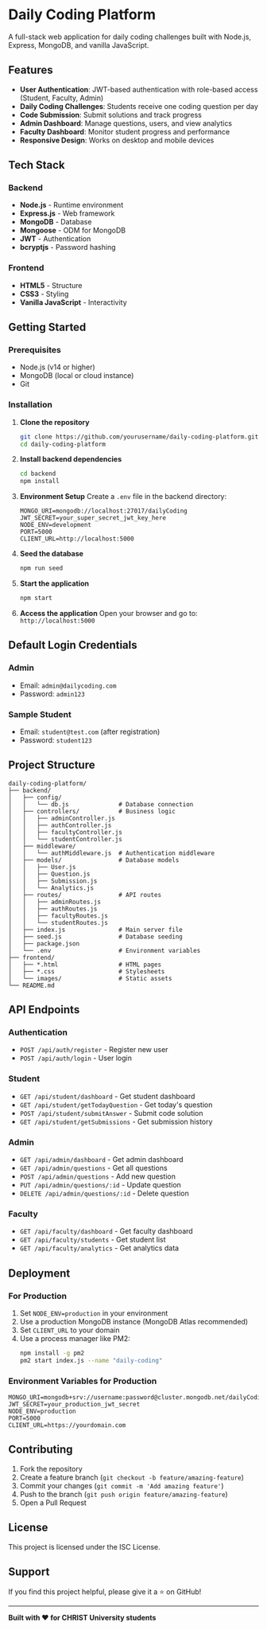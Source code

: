 # Daily Coding Platform

A full-stack web application for daily coding challenges built with Node.js, Express, MongoDB, and vanilla JavaScript.

## Features

- **User Authentication**: JWT-based authentication with role-based access (Student, Faculty, Admin)
- **Daily Coding Challenges**: Students receive one coding question per day
- **Code Submission**: Submit solutions and track progress
- **Admin Dashboard**: Manage questions, users, and view analytics
- **Faculty Dashboard**: Monitor student progress and performance
- **Responsive Design**: Works on desktop and mobile devices

## Tech Stack

### Backend
- **Node.js** - Runtime environment
- **Express.js** - Web framework
- **MongoDB** - Database
- **Mongoose** - ODM for MongoDB
- **JWT** - Authentication
- **bcryptjs** - Password hashing

### Frontend
- **HTML5** - Structure
- **CSS3** - Styling
- **Vanilla JavaScript** - Interactivity

## Getting Started

### Prerequisites
- Node.js (v14 or higher)
- MongoDB (local or cloud instance)
- Git

### Installation

1. **Clone the repository**
   ```bash
   git clone https://github.com/yourusername/daily-coding-platform.git
   cd daily-coding-platform
   ```

2. **Install backend dependencies**
   ```bash
   cd backend
   npm install
   ```

3. **Environment Setup**
   Create a `.env` file in the backend directory:
   ```env
   MONGO_URI=mongodb://localhost:27017/dailyCoding
   JWT_SECRET=your_super_secret_jwt_key_here
   NODE_ENV=development
   PORT=5000
   CLIENT_URL=http://localhost:5000
   ```

4. **Seed the database**
   ```bash
   npm run seed
   ```

5. **Start the application**
   ```bash
   npm start
   ```

6. **Access the application**
   Open your browser and go to: `http://localhost:5000`

## Default Login Credentials

### Admin
- Email: `admin@dailycoding.com`
- Password: `admin123`

### Sample Student
- Email: `student@test.com` (after registration)
- Password: `student123`

## Project Structure

```
daily-coding-platform/
├── backend/
│   ├── config/
│   │   └── db.js              # Database connection
│   ├── controllers/           # Business logic
│   │   ├── adminController.js
│   │   ├── authController.js
│   │   ├── facultyController.js
│   │   └── studentController.js
│   ├── middleware/
│   │   └── authMiddleware.js  # Authentication middleware
│   ├── models/                # Database models
│   │   ├── User.js
│   │   ├── Question.js
│   │   ├── Submission.js
│   │   └── Analytics.js
│   ├── routes/                # API routes
│   │   ├── adminRoutes.js
│   │   ├── authRoutes.js
│   │   ├── facultyRoutes.js
│   │   └── studentRoutes.js
│   ├── index.js               # Main server file
│   ├── seed.js                # Database seeding
│   ├── package.json
│   └── .env                   # Environment variables
├── frontend/
│   ├── *.html                 # HTML pages
│   ├── *.css                  # Stylesheets
│   └── images/                # Static assets
└── README.md
```

## API Endpoints

### Authentication
- `POST /api/auth/register` - Register new user
- `POST /api/auth/login` - User login

### Student
- `GET /api/student/dashboard` - Get student dashboard
- `GET /api/student/getTodayQuestion` - Get today's question
- `POST /api/student/submitAnswer` - Submit code solution
- `GET /api/student/getSubmissions` - Get submission history

### Admin
- `GET /api/admin/dashboard` - Get admin dashboard
- `GET /api/admin/questions` - Get all questions
- `POST /api/admin/questions` - Add new question
- `PUT /api/admin/questions/:id` - Update question
- `DELETE /api/admin/questions/:id` - Delete question

### Faculty
- `GET /api/faculty/dashboard` - Get faculty dashboard
- `GET /api/faculty/students` - Get student list
- `GET /api/faculty/analytics` - Get analytics data

## Deployment

### For Production
1. Set `NODE_ENV=production` in your environment
2. Use a production MongoDB instance (MongoDB Atlas recommended)
3. Set `CLIENT_URL` to your domain
4. Use a process manager like PM2:
   ```bash
   npm install -g pm2
   pm2 start index.js --name "daily-coding"
   ```

### Environment Variables for Production
```env
MONGO_URI=mongodb+srv://username:password@cluster.mongodb.net/dailyCoding
JWT_SECRET=your_production_jwt_secret
NODE_ENV=production
PORT=5000
CLIENT_URL=https://yourdomain.com
```

## Contributing

1. Fork the repository
2. Create a feature branch (`git checkout -b feature/amazing-feature`)
3. Commit your changes (`git commit -m 'Add amazing feature'`)
4. Push to the branch (`git push origin feature/amazing-feature`)
5. Open a Pull Request

## License

This project is licensed under the ISC License.

## Support

If you find this project helpful, please give it a ⭐ on GitHub!

---

**Built with ❤️ for CHRIST University students**